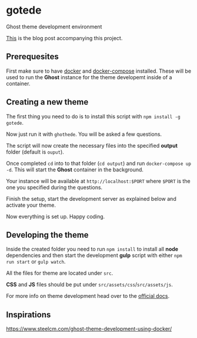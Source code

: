 # gotede 
Ghost theme development environment

[This](https://maximilianehlers.com/gotede-quickly-create-a-ghost-theme-development-environment/) is the blog post accompanying this project.

## Prerequesites

First make sure to have [docker](https://docs.docker.com/) and [docker-compose](https://docs.docker.com/compose/) installed. These
will be used to run the **Ghost** instance for the theme developemt inside of a container.

## Creating a new theme

The first thing you need to do is to install this script with `npm install -g gotede`.

Now just run it with `ghothede`. 
You will be asked a few questions.

The script will now create the necessary files into the specified **output** folder (default is `ouput`).

Once completed `cd` into to that folder (`cd output`) and run `docker-compose up -d`. This will start the **Ghost** container in the background.

Your instance will be available at `http://localhost:$PORT` where `$PORT` is the one you specified during the questions.

Finish the setup, start the development server as explained below and activate your theme.

Now everything is set up. Happy coding.

## Developing the theme

Inside the created folder you need to run `npm install` to install all **node** dependencies and then start the development **gulp** script with either `npm run start` or `gulp watch`.

All the files for theme are located under `src`. 

**CSS** and **JS** files should be put under `src/assets/css`/`src/assets/js`.

For more info on theme development head over to the [official docs](https://themes.ghost.org/docs).


## Inspirations 
https://www.steelcm.com/ghost-theme-development-using-docker/
